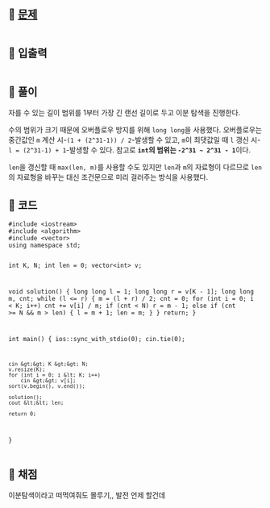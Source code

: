 <h2 id="🌽-문제">🌽 <a href="https://www.acmicpc.net/problem/1654">문제</a></h2>
<p><img alt="" src="https://velog.velcdn.com/images/coolgamja_/post/3f2e0f78-dd16-46bf-83ca-d473d1813ca6/image.png" /></p>
<h2 id="🥕-입출력">🥕 입출력</h2>
<p><img alt="" src="https://velog.velcdn.com/images/coolgamja_/post/fc5f0d82-bd0b-4430-abb2-f96f39b65eda/image.png" /></p>
<h2 id="🥔-풀이">🥔 풀이</h2>
<p>자를 수 있는 길이 범위를 1부터 가장 긴 랜선 길이로 두고 이분 탐색을 진행한다.</p>
<p>수의 범위가 크기 때문에 오버플로우 방지를 위해 <code>long long</code>을 사용했다.
오버플로우는 중간값인 <code>m</code> 계산 시-<code>(1 + (2^31-1)) / 2</code>-발생할 수 있고,
<code>m</code>이 최댓값일 때 <code>l</code> 갱신 시-<code>l = (2^31-1) + 1</code>-발생할 수 있다.
참고로 <strong><code>int</code>의 범위는 <code>-2^31 ~ 2^31 - 1</code></strong>이다.</p>
<p><code>len</code>을 갱신할 때 <code>max(len, m)</code>를 사용할 수도 있지만
<code>len</code>과 <code>m</code>의 자료형이 다르므로 <code>len</code>의 자료형을 바꾸는 대신
조건문으로 미리 걸러주는 방식을 사용했다.</p>
<h2 id="🥬-코드">🥬 코드</h2>
<pre><code class="language-cpp">#include &lt;iostream&gt;
#include &lt;algorithm&gt;
#include &lt;vector&gt;
using namespace std;

int K, N;
int len = 0;
vector&lt;int&gt; v;

void solution() {
    long long l = 1;
    long long r = v[K - 1];
    long long m, cnt;
    while (l &lt;= r) {
        m = (l + r) / 2;
        cnt = 0;
        for (int i = 0; i &lt; K; i++)
            cnt += v[i] / m;
        if (cnt &lt; N)
            r = m - 1;
        else if (cnt &gt;= N &amp;&amp; m &gt; len) {
            l = m + 1;
            len = m;
        }
    }
    return;
}

int main() {
    ios::sync_with_stdio(0);
    cin.tie(0);

    cin &gt;&gt; K &gt;&gt; N;
    v.resize(K);
    for (int i = 0; i &lt; K; i++)
        cin &gt;&gt; v[i];
    sort(v.begin(), v.end());

    solution();
    cout &lt;&lt; len;

    return 0;
}</code></pre>
<h2 id="🥜-채점">🥜 채점</h2>
<p>이분탐색이라고 떠먹여줘도 몰루기,, 발전 언제 할건데</p>
<p><img alt="" src="https://velog.velcdn.com/images/coolgamja_/post/a49234d6-661a-46a2-8f3f-b3c74c944021/image.png" /></p>